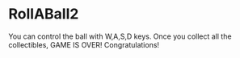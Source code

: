 # RollABall2
You can control the ball with W,A,S,D keys.
Once you collect all the collectibles, GAME IS OVER!
Congratulations!
